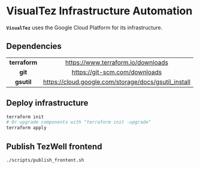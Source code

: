 # VisualTez Infrastructure Automation

**`VisualTez`** uses the Google Cloud Platform for its infrastructure.

## Dependencies

|     |   |
|:---:|:-:|
| **terraform** | https://www.terraform.io/downloads |
| **git** | https://git-scm.com/downloads |
| **gsutil** | https://cloud.google.com/storage/docs/gsutil_install |

## Deploy infrastructure

```sh
terraform init
# Or upgrade components with "terraform init -upgrade"
terraform apply
```

## Publish TezWell frontend

```sh
./scripts/publish_frontent.sh
```
